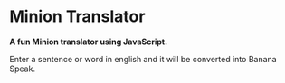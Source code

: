 # Minion Translator

**A fun Minion translator using JavaScript.**

Enter a sentence or word in english and it will be converted into Banana Speak.
